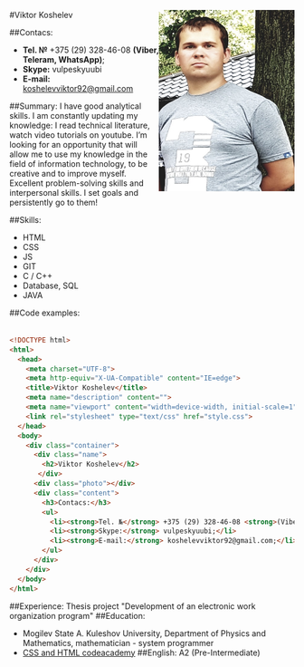 <img align = "right" width = "240" height = "320" src = "assets/images/photo.jpg"></img>
#Viktor Koshelev

##Contacs:
 * **Tel. №** +375 (29) 328-46-08 **(Viber, Teleram, WhatsApp)**;
 * **Skype:** vulpeskyuubi
 * **E-mail:** koshelevviktor92@gmail.com

##Summary:
I have good analytical skills. I am constantly updating my knowledge: I read 
technical literature, watch video tutorials on youtube. I’m looking for an 
opportunity that will allow me to use my knowledge in the field of information 
technology, to be creative and to improve myself. Excellent problem-solving skills 
and interpersonal skills. I set goals and persistently go to them!
	 
##Skills:
 * HTML
 * CSS
 * JS
 * GIT
 * C / C++
 * Database, SQL
 * JAVA

##Code examples:
```html 

<!DOCTYPE html>
<html>
  <head>
    <meta charset="UTF-8">
    <meta http-equiv="X-UA-Compatible" content="IE=edge">
    <title>Viktor Koshelev</title>
    <meta name="description" content="">
    <meta name="viewport" content="width=device-width, initial-scale=1">
    <link rel="stylesheet" type="text/css" href="style.css">
  </head>
  <body>
    <div class="container">
      <div class="name">
        <h2>Viktor Koshelev</h2>
       </div>
      <div class="photo"></div>   
      <div class="content">
        <h3>Contacs:</h3>
        <ul>
          <li><strong>Tel. №</strong> +375 (29) 328-46-08 <strong>(Viber, Teleram, WhatsApp)</strong>;</li>
          <li><strong>Skype:</strong> vulpeskyuubi;</li>
          <li><strong>E-mail:</strong> koshelevviktor92@gmail.com;</li>
        </ul>             
      </div>
    </div>
  </body>
</html>

```


##Experience:
  Thesis project "Development of an electronic work organization program"
##Education:
 * Mogilev State A. Kuleshov University, Department of Physics and Mathematics, mathematician - system programmer
 * [CSS and HTML codeacademy](https://www.codecademy.com/profiles/0127031500)
##English:
  A2 (Pre-Intermediate)